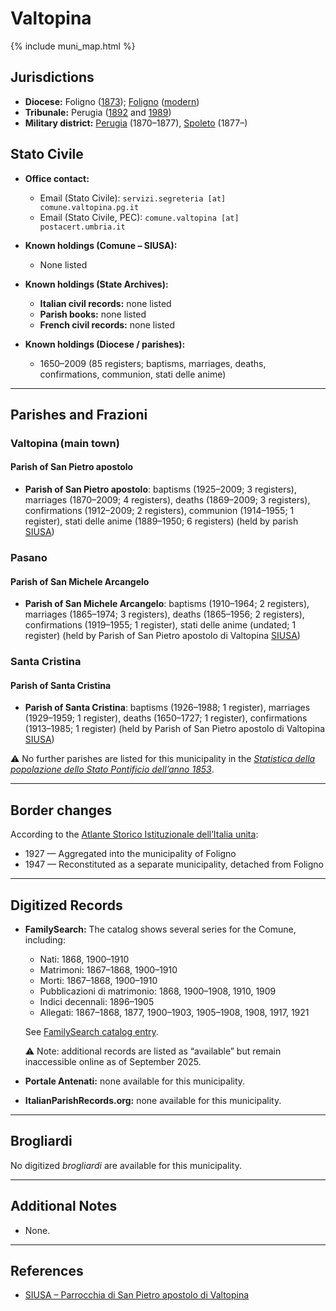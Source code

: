 # Valtopina

{% include muni_map.html %}

## Jurisdictions

* **Diocese:** Foligno ([1873](https://www.google.it/books/edition/Il_libro_de_comuni_del_Regno_d_Italia_co/WF9mfeJJcDEC?gbpv=1)); [Foligno](../dio/foligno.md) ([modern](https://www.chiesacattolica.it/annuario-cei/ricerca-parrocchie/))
* **Tribunale:** Perugia ([1892](https://www.google.it/books/edition/Bollettino_ufficiale_del_Ministero_di_gr/kRXd4t5fK-0C?hl=en&gbpv=1&pg=PA457&printsec=frontcover) and [1989](https://www.google.it/books/edition/Gazzetta_ufficiale_della_Repubblica_ital/-Z6nogg-qMQC?hl=en&gbpv=1&pg=RA8-PA38&printsec=frontcover))
* **Military district:** [Perugia](../mil/perugia.md) (1870–1877), [Spoleto](../mil/spoleto.md) (1877–)

## Stato Civile

* **Office contact:**

  * Email (Stato Civile): `servizi.segreteria [at] comune.valtopina.pg.it`
  * Email (Stato Civile, PEC): `comune.valtopina [at] postacert.umbria.it`

* **Known holdings (Comune – SIUSA):**

  * None listed

* **Known holdings (State Archives):**

  * **Italian civil records:** none listed
  * **Parish books:** none listed
  * **French civil records:** none listed

* **Known holdings (Diocese / parishes):**

  * 1650–2009 (85 registers; baptisms, marriages, deaths, confirmations, communion, stati delle anime)

---

## Parishes and Frazioni

### Valtopina (main town)

#### Parish of San Pietro apostolo

* **Parish of San Pietro apostolo**: baptisms (1925–2009; 3 registers), marriages (1870–2009; 4 registers), deaths (1869–2009; 3 registers), confirmations (1912–2009; 2 registers), communion (1914–1955; 1 register), stati delle anime (1889–1950; 6 registers) (held by parish [SIUSA](https://siusa-archivi.cultura.gov.it/cgi-bin/siusa/pagina.pl?TipoPag=comparc&Chiave=336831))

### Pasano

#### Parish of San Michele Arcangelo

* **Parish of San Michele Arcangelo**: baptisms (1910–1964; 2 registers), marriages (1865–1974; 3 registers), deaths (1865–1956; 2 registers), confirmations (1919–1955; 1 register), stati delle anime (undated; 1 register) (held by Parish of San Pietro apostolo di Valtopina [SIUSA](https://siusa-archivi.cultura.gov.it/cgi-bin/siusa/pagina.pl?Chiave=336832&ChiaveRadice=336831))

### Santa Cristina

#### Parish of Santa Cristina

* **Parish of Santa Cristina**: baptisms (1926–1988; 1 register), marriages (1929–1959; 1 register), deaths (1650–1727; 1 register), confirmations (1913–1985; 1 register) (held by Parish of San Pietro apostolo di Valtopina [SIUSA](https://siusa-archivi.cultura.gov.it/cgi-bin/siusa/pagina.pl?Chiave=336834&ChiaveRadice=336831))

⚠️ No further parishes are listed for this municipality in the *[Statistica della popolazione dello Stato Pontificio dell’anno 1853](https://www.google.it/books/edition/Statistics_della_popolazione_dello_Stato/v6dCAQAAMAAJ)*.

---

## Border changes

According to the [Atlante Storico Istituzionale dell’Italia unita](http://dati.san.beniculturali.it/asi/local/detail.html?UA05129):

* 1927 — Aggregated into the municipality of Foligno
* 1947 — Reconstituted as a separate municipality, detached from Foligno

---

## Digitized Records

* **FamilySearch:** The catalog shows several series for the Comune, including:

  * Nati: 1868, 1900–1910
  * Matrimoni: 1867–1868, 1900–1910
  * Morti: 1867–1868, 1900–1910
  * Pubblicazioni di matrimonio: 1868, 1900–1908, 1910, 1909
  * Indici decennali: 1896–1905
  * Allegati: 1867–1868, 1877, 1900–1903, 1905–1908, 1908, 1917, 1921

  See [FamilySearch catalog entry](https://www.familysearch.org/en/search/catalog/836178).

  ⚠️ Note: additional records are listed as “available” but remain inaccessible online as of September 2025.

* **Portale Antenati:** none available for this municipality.

* **ItalianParishRecords.org:** none available for this municipality.

---

## Brogliardi

No digitized *brogliardi* are available for this municipality.

---

## Additional Notes

* None.

---

## References

* [SIUSA – Parrocchia di San Pietro apostolo di Valtopina](https://siusa-archivi.cultura.gov.it/cgi-bin/siusa/pagina.pl?TipoPag=comparc&Chiave=336831)
